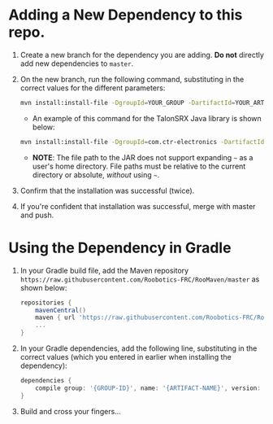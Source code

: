 # Adding a New Dependency to this repo.

1. Create a new branch for the dependency you are adding. **Do not** directly add new dependencies to `master`.
2. On the new branch, run the following command, substituting in the correct values for the different parameters:
    ```bash
    mvn install:install-file -DgroupId=YOUR_GROUP -DartifactId=YOUR_ARTIFACT -Dversion=YOUR_VERSION -Dfile=YOUR_JAR_FILE -Dpackaging=jar -DgeneratePom=true -DlocalRepositoryPath=. -DcreateChecksum=true
    ```

    * An example of this command for the TalonSRX Java library is shown below:

    ```bash
    mvn install:install-file -DgroupId=com.ctr-electronics -DartifactId=TalonSRXLibJava -Dversion=4.4.1.8 -Dfile=TalonSRXLibJava.jar -Dpackaging=jar -DgeneratePom=true -DlocalRepositoryPath=. -DcreateChecksum=true
    ```
   * **NOTE**: The file path to the JAR does not support expanding `~` as a user's home directory. File paths must be relative to the current directory or absolute, *without* using `~`.
3. Confirm that the installation was successful (twice).
4. If you're confident that installation was successful, merge with master and push.

# Using the Dependency in Gradle

1. In your Gradle build file, add the Maven repository `https://raw.githubusercontent.com/Roobotics-FRC/RooMaven/master` as shown below:

    ```groovy
    repositories {
        mavenCentral()
        maven { url 'https://raw.githubusercontent.com/Roobotics-FRC/RooMaven/master' }
        ...
    }
    ```

2. In your Gradle dependencies, add the following line, substituting in the correct values (which you entered in earlier when installing the dependency):

    ```groovy
    dependencies {
        compile group: '{GROUP-ID}', name: '{ARTIFACT-NAME}', version: '{VERSION}'
    }
    ```

3. Build and cross your fingers…
